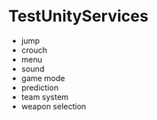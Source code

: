 # TestUnityServices

- jump
- crouch
- menu
- sound
- game mode
- prediction
- team system
- weapon selection
